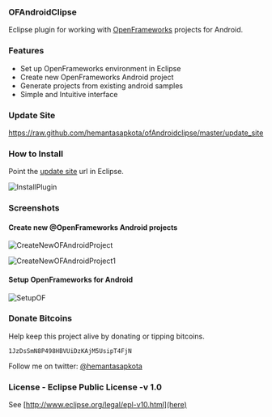 ### OFAndroidClipse
Eclipse plugin for working with [OpenFrameworks](http://www.openframeworks.cc) projects for Android.

### Features
* Set up OpenFrameworks environment in Eclipse
* Create new OpenFrameworks Android project
* Generate projects from existing android samples
* Simple and Intuitive interface

### Update Site
https://raw.github.com/hemantasapkota/ofAndroidclipse/master/update_site

### How to Install
Point the [update site](https://raw.github.com/hemantasapkota/ofAndroidclipse/master/update_site) url in Eclipse.

![InstallPlugin](https://raw.github.com/hemantasapkota/ofAndroidclipse/master/screenshots/OFAndroidClipseInstall.png)

### Screenshots

#### Create new @OpenFrameworks Android projects
![CreateNewOFAndroidProject](https://raw.github.com/hemantasapkota/ofAndroidclipse/master/screenshots/OFAndroidCreate.png)

![CreateNewOFAndroidProject1](https://raw.github.com/hemantasapkota/ofAndroidclipse/master/screenshots/OFAndroidCreateOptions.png)

#### Setup OpenFrameworks for Android
![SetupOF](https://raw.github.com/hemantasapkota/ofAndroidclipse/master/screenshots/OFAndroidSetup3.png)

### Donate Bitcoins
Help keep this project alive by donating or tipping bitcoins.

```
1JzDsSmN8P498HBVUiDzKAjM5UsipT4FjN
```

Follow me on twitter: [@hemantasapkota](https://twitter.com/laex_pearl)

### License - Eclipse Public License -v 1.0
See [http://www.eclipse.org/legal/epl-v10.html](here)

